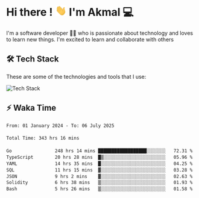 # Hi there ! <img src="https://github.com/ABSphreak/ABSphreak/blob/master/gifs/Hi.gif" width="30"> I'm Akmal  💻

I'm a software developer 👨‍💻 who is passionate about technology and loves to learn new things. I'm excited to learn and collaborate with others

## 🛠️ Tech Stack

These are some of the technologies and tools that I use:

![Tech Stack](https://skillicons.dev/icons?i=typescript,nodejs,javascript,express,nest,sequelize,go,rabbitmq,python,solidity,react,vue,next,nuxtjs,webpack,vite,tailwindcss,bootstrap,css,scss,html,vercel,firebase,heroku,netlify,docker,postgresql,mongodb,redis,mysql,graphql,git,github,gitlab,vscode,figma,postman,pytorch,tensorflow,bash)

## ⚡ Waka Time
<!--START_SECTION:waka-->

```txt
From: 01 January 2024 - To: 06 July 2025

Total Time: 343 hrs 16 mins

Go                248 hrs 14 mins ██████████████████░░░░░░░   72.31 %
TypeScript        20 hrs 28 mins  █▒░░░░░░░░░░░░░░░░░░░░░░░   05.96 %
YAML              14 hrs 35 mins  █░░░░░░░░░░░░░░░░░░░░░░░░   04.25 %
SQL               11 hrs 15 mins  ▓░░░░░░░░░░░░░░░░░░░░░░░░   03.28 %
JSON              9 hrs 2 mins    ▓░░░░░░░░░░░░░░░░░░░░░░░░   02.63 %
Solidity          6 hrs 38 mins   ▒░░░░░░░░░░░░░░░░░░░░░░░░   01.93 %
Bash              5 hrs 26 mins   ▒░░░░░░░░░░░░░░░░░░░░░░░░   01.58 %
```

<!--END_SECTION:waka-->


